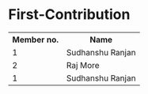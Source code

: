 # First-Contribution

<table>
  <tr>
    <th>Member no.</th>
    <th>Name</th>
  </tr>
  <tr>
  <td>1</td>
  <td>Sudhanshu Ranjan</td>
  </tr>
  <tr>
  <td>2</td>
  <td>Raj More</td>
  </tr>
  <tr>
  <td>1</td>
  <td>Sudhanshu Ranjan</td>
  </tr>
  
  </table>
